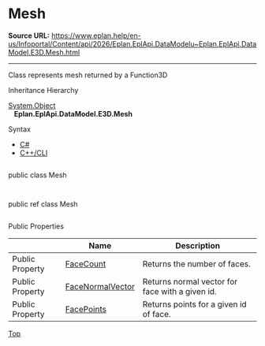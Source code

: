 # Mesh

**Source URL:** https://www.eplan.help/en-us/Infoportal/Content/api/2026/Eplan.EplApi.DataModelu~Eplan.EplApi.DataModel.E3D.Mesh.html

---

Class represents mesh returned by a Function3D

Inheritance Hierarchy

[System.Object](#)  
   **Eplan.EplApi.DataModel.E3D.Mesh**

Syntax

- [C#](#i-syntax-CS)
- [C++/CLI](#i-syntax-CPP2005)

```
```
public class Mesh
```
```

```
```
public ref class Mesh
```
```





Public Properties

|  | Name | Description |
| --- | --- | --- |
| Public Property | [FaceCount](Eplan.EplApi.DataModelu~Eplan.EplApi.DataModel.E3D.Mesh~FaceCount.html) | Returns the number of faces. |
| Public Property | [FaceNormalVector](Eplan.EplApi.DataModelu~Eplan.EplApi.DataModel.E3D.Mesh~FaceNormalVector.html) | Returns normal vector for face with a given id. |
| Public Property | [FacePoints](Eplan.EplApi.DataModelu~Eplan.EplApi.DataModel.E3D.Mesh~FacePoints.html) | Returns points for a given id of face. |

[Top](#top)
